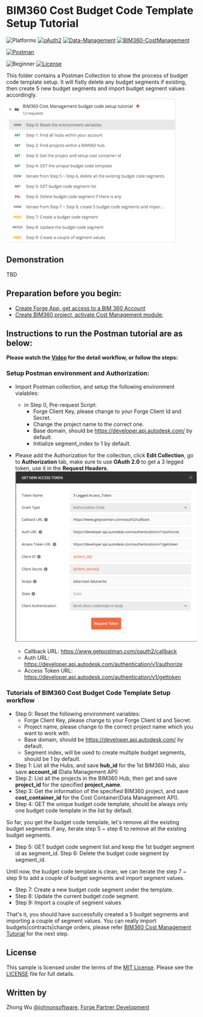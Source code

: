 # BIM360 Cost Budget Code Template Setup Tutorial

![Platforms](https://img.shields.io/badge/Web-Windows|MacOS-lightgray.svg)
[![oAuth2](https://img.shields.io/badge/Authentication-v1-green.svg)](http://developer.autodesk.com/)
[![Data-Management](https://img.shields.io/badge/Data%20Management-v2-green.svg)](http://developer.autodesk.com/)
[![BIM360-CostManagement](https://img.shields.io/badge/BIM360%20Cost%20Management-beta-green.svg)](http://developer.autodesk.com/)

[![Postman](https://img.shields.io/badge/Postman-v7-orange.svg)](https://www.getpostman.com/)

![Beginner](https://img.shields.io/badge/Level-Beginner-green.svg)
[![License](https://img.shields.io/:license-MIT-blue.svg)](http://opensource.org/licenses/MIT)

This folder contains a Postman Collection to show the process of budget code template setup. It will fistly delete any budget segments if existing, then create 5 new budget segments and import budget segment values accordingly.
![Collection](Img/collection.png)

## Demonstration
TBD

## Preparation before you begin:
- [Create Forge App, get access to a BIM 360 Account](https://forge.autodesk.com/en/docs/bim360/v1/tutorials/getting-started/get-access-to-account/)
- [Create BIM360 project, activate Cost Management module](https://help.autodesk.com/view/BIM360D/ENU/?guid=BIM360D_Cost_Management_getting_started_with_cost_management_html);

## Instructions to run the Postman tutorial are as below:

**Please watch the [Video](https://youtu.be/tbd) for the detail workflow, or follow the steps:**

### Setup Postman environment and Authorization:
- Import Postman collection, and setup the following environment vialables:
    - in Step 0, Pre-request Script: 
        - Forge Client Key, please change to your Forge Client Id and Secret.
        - Change the project name to the correct one.
        - Base domain, should be https://developer.api.autodesk.com/ by default.
        - Initialize segment_index to 1 by default.

- Please add the Authorization for the collection, click **Edit Collection**, go to **Authorization** tab, make sure to use **OAuth 2.0** to get a 3 legged token, use it in the **Request Headers**.
![3leggedToken](Img/3leggedToken.png)
    - Callback URL: https://www.getpostman.com/oauth2/callback
    - Auth URL: https://developer.api.autodesk.com/authentication/v1/authorize 
    - Access Token URL: https://developer.api.autodesk.com/authentication/v1/gettoken

### Tutorials of BIM360 Cost Budget Code Template Setup workflow
- Step 0: Reset the following environment variables:
    - Forge Client Key, please change to your Forge Client Id and Secret.
    - Project name, please change to the correct project name which you want to work with.
    - Base domain, should be https://developer.api.autodesk.com/ by default.
    - Segment index, will be used to create multiple budget segments, should be 1 by default.
- Step 1: List all the Hubs, and save **hub_id** for the 1st BIM360 Hub, also save **account_id** (Data Management API)
- Step 2: List all the projects in the BIM360 Hub, then get and save **project_id** for the specified **project_name**.
- Step 3: Get the information of the specified BIM360 project, and save **cost_container_id** for the Cost Container(Data Management API).
- Step 4: GET the unique budget code template, should be always only one budget code template in the list by default.

So far, you get the budget code template, let's remove all the existing budget segments if any, iterate step 5 ~ step 6 to remove all the existing budget segments.
- Step 5: GET budget code segment list and keep the 1st budget segment id as segment_id.
Step 6: Delete the budget code segment by segment_id.

Until now, the budget code template is clean, we can iterate the step 7 ~ step 9 to add a couple of budget segments and import segment values.
- Step 7: Create a new budget code segment under the template.
- Step 8: Update the current budget code segment.
- Step 9: Import a couple of segment values

That's it, you should have successfully created a 5 budget segments and importing a couple of segment values. You can really import budgets|contracts|change orders, please refer [BIM360 Cost Management Tutorial](../CostTutorial) for the next step.


## License
This sample is licensed under the terms of the [MIT License](http://opensource.org/licenses/MIT). Please see the [LICENSE](LICENSE) file for full details.

## Written by
Zhong Wu [@johnonsoftware](https://twitter.com/johnonsoftware), [Forge Partner Development](http://forge.autodesk.com)
